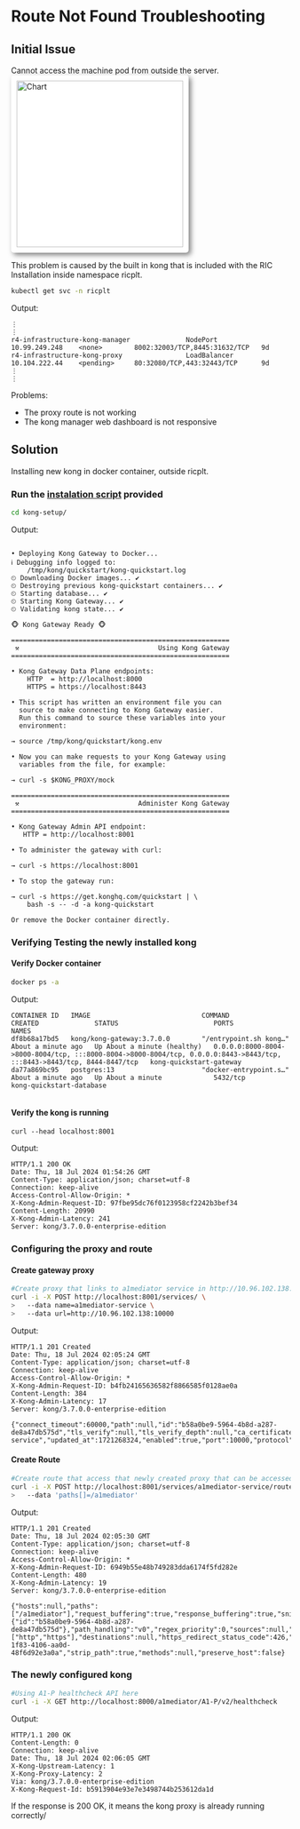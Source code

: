 # Route Not Found Troubleshooting

## Initial Issue
Cannot access the machine pod from outside the server.
 <img src="https://imgur.com/MIpma3p.png" alt="Chart" width="300" style="background-color: white; padding: 10px; border-radius: 5px; box-shadow: 4px 4px 10px rgba(0,0,0,0.5);">
 
 This problem is caused by the built in kong that is included with the RIC Installation inside namespace ricplt.

 ```sh
 kubectl get svc -n ricplt
 ```
 Output:
 ```
 ⋮
 ⋮
 r4-infrastructure-kong-manager              NodePort       10.99.249.248    <none>        8002:32003/TCP,8445:31632/TCP   9d
r4-infrastructure-kong-proxy                LoadBalancer   10.104.222.44    <pending>     80:32080/TCP,443:32443/TCP      9d
⋮
⋮
```
Problems:
- The proxy route is not working
- The kong manager web dashboard is not responsive

## Solution
Installing new kong in docker container, outside ricplt.

### Run the [instalation script](https://docs.konghq.com/gateway/latest/get-started/) provided
```sh
cd kong-setup/
```
Output:
```

• Deploying Kong Gateway to Docker...
ℹ Debugging info logged to:
    /tmp/kong/quickstart/kong-quickstart.log
⏲︎ Downloading Docker images... ✔
⏲︎ Destroying previous kong-quickstart containers... ✔
⏲︎ Starting database... ✔
⏲︎ Starting Kong Gateway... ✔
⏲︎ Validating kong state... ✔

🐵 Kong Gateway Ready 🐵

=======================================================
 ⚒️                                   Using Kong Gateway
=======================================================

• Kong Gateway Data Plane endpoints:
    HTTP  = http://localhost:8000
    HTTPS = https://localhost:8443

• This script has written an environment file you can
  source to make connecting to Kong Gateway easier.
  Run this command to source these variables into your
  environment:

→ source /tmp/kong/quickstart/kong.env

• Now you can make requests to your Kong Gateway using
  variables from the file, for example:

→ curl -s $KONG_PROXY/mock

=======================================================
 ⚒️                              Administer Kong Gateway
=======================================================

• Kong Gateway Admin API endpoint:
   HTTP = http://localhost:8001

• To administer the gateway with curl:

→ curl -s https://localhost:8001

• To stop the gateway run:

→ curl -s https://get.konghq.com/quickstart | \
    bash -s -- -d -a kong-quickstart

Or remove the Docker container directly.
```

### Verifying Testing the newly installed kong
#### Verify Docker container
```sh
docker ps -a
```
Output:
```
CONTAINER ID   IMAGE                            COMMAND                  CREATED              STATUS                        PORTS                                                                                                                     NAMES
df8b68a17bd5   kong/kong-gateway:3.7.0.0        "/entrypoint.sh kong…"   About a minute ago   Up About a minute (healthy)   0.0.0.0:8000-8004->8000-8004/tcp, :::8000-8004->8000-8004/tcp, 0.0.0.0:8443->8443/tcp, :::8443->8443/tcp, 8444-8447/tcp   kong-quickstart-gateway
da77a869bc95   postgres:13                      "docker-entrypoint.s…"   About a minute ago   Up About a minute             5432/tcp                                                                                                                  kong-quickstart-database


```
#### Verify the kong is running
```
curl --head localhost:8001
```
Output:
```
HTTP/1.1 200 OK
Date: Thu, 18 Jul 2024 01:54:26 GMT
Content-Type: application/json; charset=utf-8
Connection: keep-alive
Access-Control-Allow-Origin: *
X-Kong-Admin-Request-ID: 97fbe95dc76f0123958cf2242b3bef34
Content-Length: 20990
X-Kong-Admin-Latency: 241
Server: kong/3.7.0.0-enterprise-edition
```

### Configuring the proxy and route

#### Create gateway proxy
```sh
#Create proxy that links to a1mediator service in http://10.96.102.138:10000
curl -i -X POST http://localhost:8001/services/ \
>   --data name=a1mediator-service \
>   --data url=http://10.96.102.138:10000
```
Output:
```
HTTP/1.1 201 Created
Date: Thu, 18 Jul 2024 02:05:24 GMT
Content-Type: application/json; charset=utf-8
Connection: keep-alive
Access-Control-Allow-Origin: *
X-Kong-Admin-Request-ID: b4fb24165636582f8866585f0128ae0a
Content-Length: 384
X-Kong-Admin-Latency: 17
Server: kong/3.7.0.0-enterprise-edition

{"connect_timeout":60000,"path":null,"id":"b58a0be9-5964-4b8d-a287-de8a47db575d","tls_verify":null,"tls_verify_depth":null,"ca_certificates":null,"created_at":1721268324,"name":"a1mediator-service","updated_at":1721268324,"enabled":true,"port":10000,"protocol":"http","client_certificate":null,"retries":5,"host":"10.96.102.138","tags":null,"write_timeout":60000,"read_timeout":60000}
```

#### Create Route
```sh
#Create route that access that newly created proxy that can be accessed from localhost:8000/a1mediator
curl -i -X POST http://localhost:8001/services/a1mediator-service/routes \
>   --data 'paths[]=/a1mediator'
```
Output:
```
HTTP/1.1 201 Created
Date: Thu, 18 Jul 2024 02:05:30 GMT
Content-Type: application/json; charset=utf-8
Connection: keep-alive
Access-Control-Allow-Origin: *
X-Kong-Admin-Request-ID: 6949b55e48b749283dda6174f5fd282e
Content-Length: 480
X-Kong-Admin-Latency: 19
Server: kong/3.7.0.0-enterprise-edition

{"hosts":null,"paths":["/a1mediator"],"request_buffering":true,"response_buffering":true,"snis":null,"tags":null,"created_at":1721268330,"name":null,"updated_at":1721268330,"service":{"id":"b58a0be9-5964-4b8d-a287-de8a47db575d"},"path_handling":"v0","regex_priority":0,"sources":null,"headers":null,"protocols":["http","https"],"destinations":null,"https_redirect_status_code":426,"id":"3af97add-1f83-4106-aa0d-48f6d92e3a0a","strip_path":true,"methods":null,"preserve_host":false}
```

### The newly configured kong
```sh
#Using A1-P healthcheck API here
curl -i -X GET http://localhost:8000/a1mediator/A1-P/v2/healthcheck
```
Output:
```
HTTP/1.1 200 OK
Content-Length: 0
Connection: keep-alive
Date: Thu, 18 Jul 2024 02:06:05 GMT
X-Kong-Upstream-Latency: 1
X-Kong-Proxy-Latency: 2
Via: kong/3.7.0.0-enterprise-edition
X-Kong-Request-Id: b5913904e93e7e3498744b253612da1d
```
If the response is 200 OK, it means the kong proxy is already running correctly/